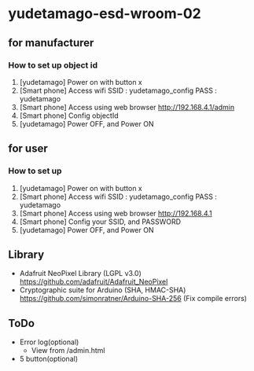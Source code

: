# yudetamago-esd-wroom-02

## for manufacturer

### How to set up object id

1. [yudetamago]  Power on with button x
1. [Smart phone] Access wifi
   SSID : yudetamago_config
   PASS : yudetamago
1. [Smart phone] Access using web browser
   http://192.168.4.1/admin
1. [Smart phone] Config objectId
1. [yudetamago]  Power OFF, and Power ON

## for user

### How to set up

1. [yudetamago]  Power on with button x
1. [Smart phone] Access wifi
   SSID : yudetamago_config
   PASS : yudetamago
1. [Smart phone] Access using web browser
   http://192.168.4.1
1. [Smart phone] Config your SSID, and PASSWORD
1. [yudetamago]  Power OFF, and Power ON

## Library

- Adafruit NeoPixel Library (LGPL v3.0)
  https://github.com/adafruit/Adafruit_NeoPixel
- Cryptographic suite for Arduino (SHA, HMAC-SHA) 
  https://github.com/simonratner/Arduino-SHA-256
  (Fix compile errors)

## ToDo

- Error log(optional)
  - View from /admin.html
- 5 button(optional)
